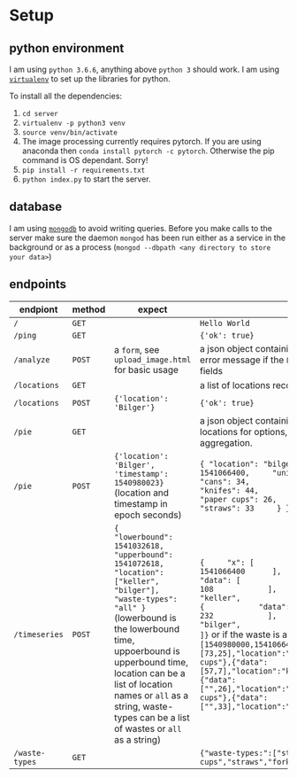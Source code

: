 # Setup

## python environment
I am using `python 3.6.6`, anything above `python 3` should work. I am using [`virtualenv`](https://virtualenv.pypa.io/en/stable/installation/) to set up the libraries for python. 


To install all the dependencies:
1. `cd server`
2. `virtualenv -p python3 venv`
3. `source venv/bin/activate`
4. The image processing currently requires pytorch.  If you are using anaconda then `conda install pytorch -c pytorch`.  Otherwise the pip command is OS dependant.  Sorry!
5. `pip install -r requirements.txt`
6. `python index.py` to start the server.


## database
I am using [`mongodb`](https://www.mongodb.com/download-center/community) to avoid writing queries. Before you make calls to the server make sure the daemon `mongod` has been run either as a service in the background or as a process (`mongod --dbpath <any directory to store your data>`)

## endpoints
| endpiont     | method | expect                                                                                         | result                                                                                                     |
|--------------|--------|------------------------------------------------------------------------------------------------|------------------------------------------------------------------------------------------------------------|
| `/`          | `GET`  |                                                                                                | `Hello World`                                                                                              |
| `/ping`      | `GET`  |                                                                                                | `{'ok': true}`                                                                                             |
| `/analyze`    | `POST` | a `form`, see `upload_image.html` for basic usage                                              | a json object containing the count of trashes, or error message if the `POST` does not have all the fields |
| `/locations` | `GET`  |                                                                                                | a list of locations recorded                                                                               |
| `/locations` | `POST` | `{'location': 'Bilger'}`                                                                       | `{'ok': true}`                                                                                             |
| `/pie`       | `GET`  |                                                                                                | a json object containing a map of dates and locations for options, location can be `all` for aggregation.
| `/pie`       | `POST` | `{'location': 'Bilger', 'timestamp': 1540980023}` (location and timestamp in epoch seconds)    | `{ "location": "bilger",     "timestamp": 1541066400,     "unit": "lb",     "wastes": {         "cans": 34,         "forks": 28,         "knifes": 44,         "paper": 33,         "paper cups": 26,        "starbucks": 34,         "straws": 33     } }`
| `/timeseries`| `POST` | `{	"lowerbound": 1541032618,	"upperbound": 1541072618,	"location": ["keller", "bilger"], "waste-types": "all" }` (lowerbound is the lowerbound time, uppoerbound is upperbound time, location can be a list of location names or `all` as a string, waste-types can be a list of wastes or `all` as a string) | `{     "x": [        1540980000,         1541066400      ],     "y": [         {            "data": [                 393,                 108            ],            "location": "keller",            "waste": "all"        },        {            "data": [           "",                232            ],            "location": "bilger",            "waste": "all"        }    ]}` or if the waste is a list `{"x":[1540980000,1541066400],"y":[{"data":[73,25],"location":"keller","waste":"paper cups"},{"data":[57,7],"location":"keller","waste":"straws"},{"data":["",26],"location":"bilger","waste":"paper cups"},{"data":["",33],"location":"bilger","waste":"straws"}]}`
| `/waste-types` | `GET` |                                                                                               | `{"waste-types:":["starbucks","paper cups","straws","forks","knifes","paper","cans"]}`
